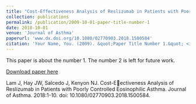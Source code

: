 ```yaml
---
title: "Cost-Effectiveness Analysis of Reslizumab in Patients with Poorly Controlled Eosinophilic Asthma."
collection: publications
permalink: /publication/2009-10-01-paper-title-number-1
date: 2018-10-01
venue: 'Journal of Asthma'
paperurl: 'www.dx.doi.org/10.1080/02770903.2018.1500584'
citation: 'Your Name, You. (2009). &quot;Paper Title Number 1.&quot; <i>Journal 1</i>. 1(1).'
---
```

This paper is about the number 1. The number 2 is left for future work.

[Download paper here](http://academicpages.github.io/files/paper1.pdf)

Lam J, Hay JW, Salcedo J, Kenyon NJ. Cost-Eectiveness Analysis of Reslizumab in Patients with Poorly Controlled Eosinophilic Asthma. Journal of Asthma. 2018:1-10. doi: 10.1080/02770903.2018.1500584.
